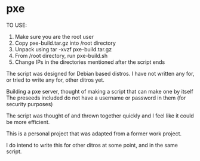 # pxe
TO USE:
1. Make sure you are the root user
2. Copy pxe-build.tar.gz into /root directory
3. Unpack using tar -xvzf pxe-build.tar.gz
4. From /root directory, run pxe-build.sh
5. Change IPs in the directories mentioned after the script ends

The script was designed for Debian based distros. I have not written any for, or tried to write any for, other ditros yet.

Building a pxe server, thought of making a script that can make one by itself
The preseeds included do not have a username or password in them (for security purposes)

The script was thought of and thrown together quickly and I feel like it could be more efficient.

This is a personal project that was adapted from a former work project.

I do intend to write this for other ditros at some point, and in the same script.
